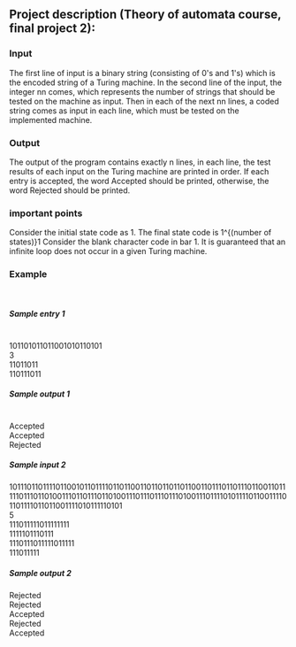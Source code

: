 ## Project description (Theory of automata course, final project 2):
### Input
The first line of input is a binary string (consisting of 0's and 1's) which is the encoded string of a Turing machine. In the second line of the input, the integer nn comes, which represents the number of strings that should be tested on the machine as input. Then in each of the next nn lines, a coded string comes as input in each line, which must be tested on the implemented machine.
<br />
### Output
The output of the program contains exactly n lines, in each line, the test results of each input on the Turing machine are printed in order. If each entry is accepted, the word Accepted should be printed, otherwise, the word Rejected should be printed.
<br />
### important points
Consider the initial state code as 1.
The final state code is 1^{(number of states)}1
Consider the blank character code in bar 1.
It is guaranteed that an infinite loop does not occur in a given Turing machine.
<br />
### Example
<br />

##### Sample entry 1

<br />
101101011011001010110101
<br />
3
<br />
11011011
<br />
110111011
<br />

##### Sample output 1

<br />
Accepted
<br />
Accepted
<br />
Rejected
<br />

##### Sample input 2
101110110111101100101101111011011001101101101101100110111011011101100110111110111011010011101101110110100111011101110111010011101111010111101100111101101111011011001111010111110101
<br />
5
<br />
111011111011111111
<br />
1111101110111
<br />
1110111011111011111
<br />
111011111
<br />

##### Sample output 2
Rejected
<br />
Rejected
<br />
Accepted
<br />
Rejected
<br />
Accepted
